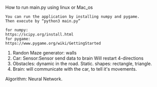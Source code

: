 How to run main.py using linux or Mac_os

    You can run the application by installing numpy and pygame.
    Then execute by “python3 main.py”

    for numpy:
    https://scipy.org/install.html
    for pygame:
    https://www.pygame.org/wiki/GettingStarted




1. Randon Maze generator:
	walls 
2. Car:
	Sensor:Sensor send data to brain
	Will restart
	4-directions
3. Obstacles:
	dynamic in the road.
	Static. 
	shapes: rectangle, triangle. 
4. Brain:
	will communicate with the car, 
	to tell it's movements.

Algorithm: 
	Neural Network.



  
